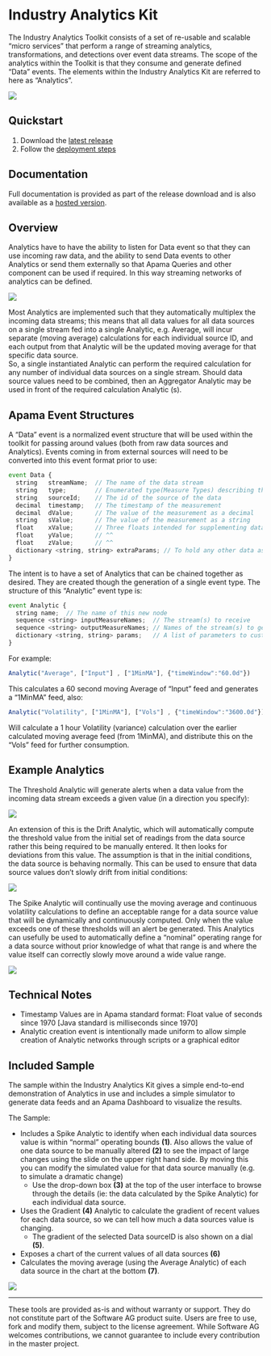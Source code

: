 # Industry Analytics Kit

The Industry Analytics Toolkit consists of a set of re-usable and scalable “micro services” 
that perform a range of streaming analytics, transformations, and detections over event data streams. 
The scope of the analytics within the Toolkit is that they consume and generate defined “Data” events. 
The elements within the Industry Analytics Kit are referred to here as “Analytics”.

<img src="https://user-images.githubusercontent.com/38696279/57368683-a71f1f80-7183-11e9-8300-ab8f8addae40.png"/>

## Quickstart

1. Download the [latest release](https://github.com/rpeach-sag/apama-industry-analytics-kit/releases)
2. Follow the [deployment steps](https://rpeach-sag.github.io/apama-industry-analytics-kit/Industry%20Analytics%20Kit%20Deployment.html)

## Documentation

Full documentation is provided as part of the release download and is also available as a [hosted version](https://rpeach-sag.github.io/apama-industry-analytics-kit/).

## Overview

Analytics have to have the ability to listen for Data event so that they can use incoming raw data, 
and the ability to send Data events to other Analytics or send them externally so that Apama Queries
and other component can be used if required. In this way streaming networks of analytics can be defined.

<img src="https://user-images.githubusercontent.com/38696279/57368756-d46bcd80-7183-11e9-9b27-c2fd5367da4b.png"/>

Most Analytics are implemented such that they automatically multiplex the incoming data streams; 
this means that all data values for all data sources on a single stream fed into a single Analytic, 
e.g. Average, will incur separate (moving average) calculations for each individual source ID, 
and each output from that Analytic will be the updated moving average for that specific data source.  
So, a single instantiated Analytic can perform the required calculation for any number of individual data sources on a single stream. 
Should data source values need to be combined, then an Aggregator Analytic may be used in front of the required calculation Analytic (s).

## Apama Event Structures

A “Data” event is a normalized event structure that will be used within the toolkit for passing around values 
(both from raw data sources and Analytics). Events coming in from external sources will need to be converted 
into this event format prior to use:

```javascript
event Data {
  string   streamName;  // The name of the data stream
  string   type;        // Enumerated type(Measure Types) describing this event as ANOMALY, COMPUTED or RAW
  string   sourceId;    // The id of the source of the data
  decimal  timestamp;   // The timestamp of the measurement
  decimal  dValue;      // The value of the measurement as a decimal
  string   sValue;      // The value of the measurement as a string
  float    xValue;      // Three floats intended for supplementing data in dValue or sValue (such as a location)
  float    yValue;      // ^^
  float    zValue;      // ^^ 
  dictionary <string, string> extraParams; // To hold any other data associated with the measurement
}
```
The intent is to have a set of Analytics that can be chained together as desired. They are created though the generation of a single event type. 
The structure of this “Analytic” event type is:

```javascript
event Analytic {
  string name;  // The name of this new node
  sequence <string> inputMeasureNames;  // The stream(s) to receive
  sequence <string> outputMeasureNames; // Names of the stream(s) to generate
  dictionary <string, string> params;   // A list of parameters to customize this instance
}
```

For example:
```javascript
Analytic("Average", ["Input"] , ["1MinMA"], {"timeWindow":"60.0d"})
```

This calculates a 60 second moving Average of “Input” feed and generates a “1MinMA” feed, also:
```javascript
Analytic("Volatility", ["1MinMA"], ["Vols"] , {"timeWindow":"3600.0d"})
```
Will calculate a 1 hour Volatility (variance) calculation over the earlier calculated moving average feed (from 1MinMA), 
and distribute this on the “Vols” feed for further consumption.

## Example Analytics
The Threshold Analytic will generate alerts when a data value from the incoming data stream exceeds a given value 
(in a direction you specify):

<img src="https://user-images.githubusercontent.com/38696279/57369135-c79ba980-7184-11e9-8c22-051703f89708.png"/>

An extension of this is the Drift Analytic, which will automatically compute the threshold value from the initial set 
of readings from the data source rather this being required to be manually entered. It then looks for deviations from this value. 
The assumption is that in the initial conditions, the data source is behaving normally.
This can be used to ensure that data source values don’t slowly drift from initial conditions:

<img src="https://user-images.githubusercontent.com/38696279/57369194-e601a500-7184-11e9-9dfd-9b6c7817d59c.png"/>

The Spike Analytic will continually use the moving average and continuous volatility calculations to define an acceptable
range for a data source value that will be dynamically and continuously computed. Only when the value exceeds one of 
these thresholds will an alert be generated. This Analytics can usefully be used to automatically define a “nominal” 
operating range for a data source without prior knowledge of what that range is and where the value itself can correctly 
slowly move around a wide value range.

<img src="https://user-images.githubusercontent.com/38696279/57369232-fb76cf00-7184-11e9-9522-6ba0d0f79e47.png"/>

## Technical Notes
* Timestamp Values are in Apama standard format: Float value of seconds since 1970 [Java standard is milliseconds since 1970]
* Analytic creation event is intentionally made uniform to allow simple creation of Analytic networks through scripts or a graphical editor

## Included Sample
The sample within the Industry Analytics Kit gives a simple end-to-end demonstration of Analytics in use and includes a simple simulator to generate data feeds and an Apama Dashboard to visualize the results. 

The Sample:
*	Includes a Spike Analytic to identify when each individual data sources value is within “normal” operating bounds **(1)**. 
Also allows the value of one data source to be manually altered **(2)** to see the impact of large changes using the slide 
on the upper right hand side. By moving this you can modify the simulated value for that data source manually 
(e.g. to simulate a dramatic change)
    - Use the drop-down box **(3)** at the top of the user interface to browse through the details 
    (ie: the data calculated by the Spike Analytic) for each individual data source.
*	Uses the Gradient **(4)** Analytic to calculate the gradient of recent values for each data source, 
so we can tell how much a data sources value is changing.
    - The gradient of the selected Data sourceID is also shown on a dial **(5)**.
*	Exposes a chart of the current values of all data sources **(6)**
*	Calculates the moving average (using the Average Analytic) of each data source in the chart at the bottom **(7)**.

<img src="https://user-images.githubusercontent.com/38696279/57369895-ad62cb00-7186-11e9-8698-c7263ed127f8.png"/>

------------------------------

These tools are provided as-is and without warranty or support. They do not constitute part of the Software AG product suite. Users are free to use, fork and modify them, subject to the license agreement. While Software AG welcomes contributions, we cannot guarantee to include every contribution in the master project.
